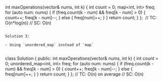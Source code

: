 int maxOperations(vector<int>& nums, int k) {
int count = 0;
map<int, int> freq;
for (auto num: nums) {
if (freq.count(k - num) && freq[k - num] > 0) {
count++;
freq[k - num]--;
} else {
freq[num]++;
}
}
return count;
}
};
​
// TC: O(n*log(n))
// SC: O(n)
```
​
Solution 3:
​
- Using `unordered_map` instead of `map`
​
```
class Solution {
public:
int maxOperations(vector<int>& nums, int k) {
int count = 0;
unordered_map<int, int> freq;
for (auto num: nums) {
if (freq.count(k - num) && freq[k - num] > 0) {
count++;
freq[k - num]--;
} else {
freq[num]++;
}
}
return count;
}
};
​
// TC: O(n) on average
// SC: O(n)
```
